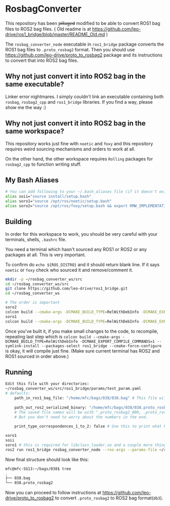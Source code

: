 # RosbagConverter
This repository has been p̶i̶l̶l̶a̶g̶e̶d̶ modified to be able to convert ROS1 bag files to ROS2 bag files.
( Old readme is at https://github.com/leo-drive/ros1_bridge/blob/master/README_Old.md )

The `rosbag_converter_node` executable in `ros1_bridge` package converts the ROS1 bag files to `.proto_rosbag2`
format. Then you should use https://github.com/leo-drive/proto_to_rosbag2 package and its instructions to convert
that into ROS2 bag files.

## Why not just convert it into ROS2 bag in the same executable?
Linker error nightmares. I simply couldn't link an executable containing both `rosbag`, `rosbag2_cpp` 
and `ros1_bridge` libraries.
If you find a way, please show me the way :)

## Why not just convert it into ROS2 bag in the same workspace?
This repository works just fine with `noetic` and `foxy` and this repository requires weird sourcing
mechanisms and orders to work at all.

On the other hand, the other workspace requires `Rolling` packages
for `rosbag2_cpp` to function writing stuff.

## My Bash Aliases
```bash
# You can add following to your ~/.bash_aliases file (if it doesn't exist, create one) to make your life easier
alias soii="source install/setup.bash"
alias soro1="source /opt/ros/noetic/setup.bash"
alias soro2="source /opt/ros/foxy/setup.bash && export RMW_IMPLEMENTATION=rmw_cyclonedds_cpp && export ROS_LOCALHOST_ONLY=1"
```

## Building
In order for this workspace to work, you should be very careful with your terminals, shells, `.bashrc` file.

You need a terminal which hasn't sourced any ROS1 or ROS2 or any packages at all. This is very important.

To confirm do `echo ${ROS_DISTRO}` and it should return blank line. If it says `noetic` or `foxy`
check who sourced it and remove/comment it.

```bash
mkdir -p ~/rosbag_converter_ws/src
cd ~/rosbag_converter_ws/src
git clone https://github.com/leo-drive/ros1_bridge.git
cd ~/rosbag_converter_ws

# The order is important
soro2
colcon build --cmake-args -DCMAKE_BUILD_TYPE=RelWithDebInfo -DCMAKE_EXPORT_COMPILE_COMMANDS=1  --symlink-install --packages-skip ros1_bridge
soro1
colcon build --cmake-args -DCMAKE_BUILD_TYPE=RelWithDebInfo -DCMAKE_EXPORT_COMPILE_COMMANDS=1 --symlink-install --packages-select ros1_bridge --cmake-force-configure
```
Once you've built it, if you make small changes to the code, to recompile, repeating last step which is
`colcon build --cmake-args -DCMAKE_BUILD_TYPE=RelWithDebInfo -DCMAKE_EXPORT_COMPILE_COMMANDS=1 --symlink-install --packages-select ros1_bridge --cmake-force-configure` 
is okay, it will compile just fine. (Make sure current terminal has ROS2 and ROS1 sourced in order above.)

## Running
```bash
Edit this file with your directories:
~/rosbag_converter_ws/src/ros1_bridge/params/test_param.yaml
# defaults:
    path_in_ros1_bag_file: "/home/mfc/bags/038/038.bag" # This file will be used read only
    
    path_out_ros2_serialized_binary: "/home/mfc/bags/038/038.proto_rosbag2" # This file will be overwritten if it exists
    # The saved file names will be with ".proto_rosbag2_000, .proto_rosbag2_001, ..." extensions. With max 1GB file sizes.
    # But you don't need to worry about the numbers in the end.
    
    print_type_correspondences_1_to_2: false # Use this to print what ROS1<->ROS2 conversions are available for you
```
```bash
soro1
soii
soro1 # this is required for libclass_loader.so and a couple more things to link correctly
ros2 run ros1_bridge rosbag_converter_node --ros-args --params-file ~/rosbag_converter_ws/src/ros1_bridge/params/test_param.yaml
```
Now final structure should look like this:
```bash
mfc@mfc-SG13:~/bags/038$ tree
.
├── 038.bag
└── 038.proto_rosbag2
```
Now you can proceed to follow instructions at https://github.com/leo-drive/proto_to_rosbag2 to convert
`.proto_rosbag2` to ROS2 bag format(`db3`).
